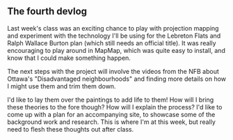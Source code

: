 ## The fourth devlog

Last week's class was an exciting chance to play with projection mapping and experiment with the technology I'll be using for the Lebreton Flats and Ralph Wallace Burton plan (which still needs an official title). It was really encouraging to play around in MapMap, which was quite easy to install, and know that I could make something happen. 

The next steps with the project will involve the videos from the NFB about Ottawa's "Disadvantaged neighbourhoods" and finding more details on how I might use them and trim them down. 

I'd like to lay them over the paintings to add life to them! How will I bring these theories to the fore though? How will I explain the process? I'd like to come up with a plan for an accompanying site, to showcase some of the background work and research. This is where I'm at this week, but really need to flesh these thoughts out after class. 

